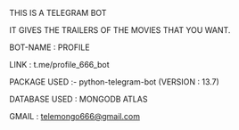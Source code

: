 THIS IS A TELEGRAM BOT 

IT GIVES THE TRAILERS OF THE MOVIES THAT YOU WANT.


BOT-NAME : PROFILE

LINK : t.me/profile_666_bot

PACKAGE USED :- python-telegram-bot (VERSION : 13.7)

DATABASE USED : MONGODB ATLAS

GMAIL : telemongo666@gmail.com
